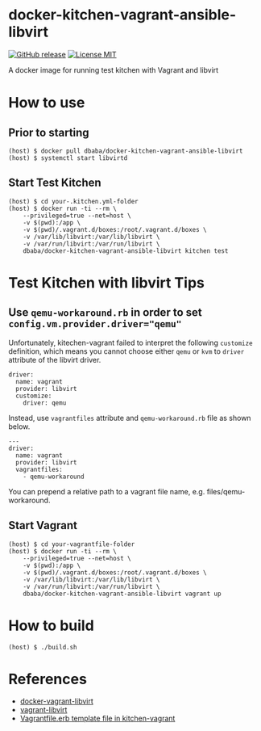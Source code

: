 docker-kitchen-vagrant-ansible-libvirt
===

[![GitHub release](https://img.shields.io/github/release/dbaba/docker-kitchen-vagrant-ansible-libvirt.svg)](https://github.com/dbaba/docker-kitchen-vagrant-ansible-libvirt/releases/latest)
[![License MIT](https://img.shields.io/github/license/dbaba/candy-red.svg)](http://opensource.org/licenses/MIT)

A docker image for running test kitchen with Vagrant and libvirt

# How to use

## Prior to starting

    (host) $ docker pull dbaba/docker-kitchen-vagrant-ansible-libvirt
    (host) $ systemctl start libvirtd

## Start Test Kitchen

    (host) $ cd your-.kitchen.yml-folder
    (host) $ docker run -ti --rm \
        --privileged=true --net=host \
        -v $(pwd):/app \
        -v $(pwd)/.vagrant.d/boxes:/root/.vagrant.d/boxes \
        -v /var/lib/libvirt:/var/lib/libvirt \
        -v /var/run/libvirt:/var/run/libvirt \
        dbaba/docker-kitchen-vagrant-ansible-libvirt kitchen test

# Test Kitchen with libvirt Tips

## Use `qemu-workaround.rb` in order to set `config.vm.provider.driver="qemu"`

Unfortunately, kitechen-vagrant failed to interpret the following `customize` definition, which means you cannot choose either `qemu` or `kvm` to `driver` attribute of the libvirt driver.
```
driver:
  name: vagrant
  provider: libvirt
  customize:
    driver: qemu
```

Instead, use `vagrantfiles` attribute and `qemu-workaround.rb` file as shown below.
```
---
driver:
  name: vagrant
  provider: libvirt
  vagrantfiles:
    - qemu-workaround
```

You can prepend a relative path to a vagrant file name, e.g. files/qemu-workaround.

## Start Vagrant

    (host) $ cd your-vagrantfile-folder
    (host) $ docker run -ti --rm \
        --privileged=true --net=host \
        -v $(pwd):/app \
        -v $(pwd)/.vagrant.d/boxes:/root/.vagrant.d/boxes \
        -v /var/lib/libvirt:/var/lib/libvirt \
        -v /var/run/libvirt:/var/run/libvirt \
        dbaba/docker-kitchen-vagrant-ansible-libvirt vagrant up

# How to build

    (host) $ ./build.sh

# References

 * [docker-vagrant-libvirt](https://github.com/twiest/docker-vagrant-libvirt)
 * [vagrant-libvirt](https://github.com/vagrant-libvirt/vagrant-libvirt)
 * [Vagrantfile.erb template file in kitchen-vagrant](https://github.com/test-kitchen/kitchen-vagrant/blob/master/templates/Vagrantfile.erb)
